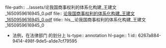 file-path:: ../assets/论我国商事权利的体系化构建_王建文_1650959616945_0.pdf
file:: [论我国商事权利的体系化构建_王建文_1650959616945_0.pdf](../assets/论我国商事权利的体系化构建_王建文_1650959616945_0.pdf)
title:: hls__论我国商事权利的体系化构建_王建文_1650959616945_0

- 法例，在法律部门 的划分上
  ls-type:: annotation
  hl-page:: 1
  id:: 6267a884-9414-498f-9de5-a1de7cf79595
